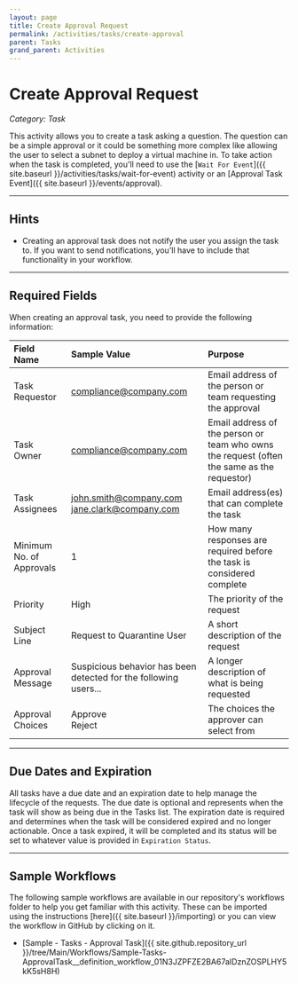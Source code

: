 ```yaml
---
layout: page
title: Create Approval Request
permalink: /activities/tasks/create-approval
parent: Tasks
grand_parent: Activities
---
```


# Create Approval Request
_Category: Task_

This activity allows you to create a task asking a question. The question can be a simple approval or it could be something more complex like allowing the user to select a subnet to deploy a virtual machine in. To take action when the task is completed, you'll need to use the [`Wait For Event`]({{ site.baseurl }}/activities/tasks/wait-for-event) activity or an [Approval Task Event]({{ site.baseurl }}/events/approval).

---

## Hints
* Creating an approval task does not notify the user you assign the task to. If you want to send notifications, you'll have to include that functionality in your workflow.

---

## Required Fields
When creating an approval task, you need to provide the following information:

| Field Name | Sample Value | Purpose |
|:-----------|:-------------|:--------|
| Task Requestor | compliance@company.com | Email address of the person or team requesting the approval |
| Task Owner | compliance@company.com | Email address of the person or team who owns the request (often the same as the requestor) |
| Task Assignees | john.smith@company.com<br />jane.clark@company.com | Email address(es) that can complete the task |
| Minimum No. of Approvals | 1 | How many responses are required before the task is considered complete |
| Priority | High | The priority of the request |
| Subject Line | Request to Quarantine User | A short description of the request |
| Approval Message | Suspicious behavior has been detected for the following users... | A longer description of what is being requested |
| Approval Choices | Approve<br />Reject | The choices the approver can select from |

---

## Due Dates and Expiration
All tasks have a due date and an expiration date to help manage the lifecycle of the requests. The due date is optional and represents when the task will show as being due in the Tasks list. The expiration date is required and determines when the task will be considered expired and no longer actionable. Once a task expired, it will be completed and its status will be set to whatever value is provided in `Expiration Status`.

---

## Sample Workflows
The following sample workflows are available in our repository's workflows folder to help you get familiar with this activity. These can be imported using the instructions [here]({{ site.baseurl }}/importing) or you can view the workflow in GitHub by clicking on it.

* [Sample - Tasks - Approval Task]({{ site.github.repository_url }}/tree/Main/Workflows/Sample-Tasks-ApprovalTask__definition_workflow_01N3JZPFZE2BA67aIDznZOSPLHY5kK5sH8H)